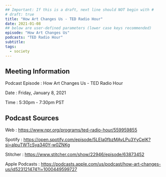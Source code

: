 ```yaml
---
## Important: If this is a draft, next line should NOT begin with #
# draft: true
title: "How Art Changes Us - TED Radio Hour"
date: 2021-01-08
## below are user-defined parameters (lower case keys recommended)
episode: "How Art Changes Us"
podcasts: "TED Radio Hour"
subtitle:
tags:
  - society
---
```


## Meeting Information

Podcast Episode
:   How Art Changes Us - TED Radio Hour

Date
:   Friday, January 8, 2021

Time
:   5:30pm - 7:30pm PST

## Podcast Sources

Web
:   https://www.npr.org/programs/ted-radio-hour/559959855

Spotify
:   https://open.spotify.com/episode/5LEIa0fbzMAvLPu3YyCeIK?si=alpuTWTcSya340Y-w0ZNKg

Stitcher
:   https://www.stitcher.com/show/22946/episode/63873452

Apple Podcasts
:   https://podcasts.apple.com/us/podcast/how-art-changes-us/id523121474?i=1000449599727

